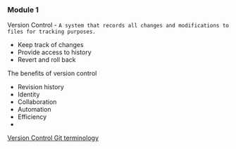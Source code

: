 ### Module 1 

Version Control - `A system that records all changes and modifications to files for tracking purposes.`
- Keep track of changes
- Provide access to history
- Revert and roll back

The benefits of version control
- Revision history
- Identity
- Collaboration
- Automation
- Efficiency
- 

[Version Control Git terminology](02_github_git_cheatsheet.pdf)
